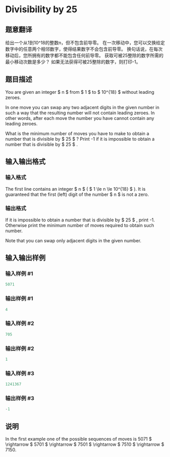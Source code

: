# Divisibility by 25

## 题意翻译

给出一个从1到10^18的整数n，但不包含前导零。 在一次移动中，您可以交换给定数字中的任意两个相邻数字，使得结果数字不会包含前导零。 换句话说，在每次移动后，您所拥有的数字都不能包含任何前导零。 获取可被25整除的数字所需的最小移动次数是多少？ 如果无法获得可被25整除的数字，则打印-1。

## 题目描述

You are given an integer $ n $ from $ 1 $ to $ 10^{18} $ without leading zeroes.

In one move you can swap any two adjacent digits in the given number in such a way that the resulting number will not contain leading zeroes. In other words, after each move the number you have cannot contain any leading zeroes.

What is the minimum number of moves you have to make to obtain a number that is divisible by $ 25 $ ? Print -1 if it is impossible to obtain a number that is divisible by $ 25 $ .

## 输入输出格式

### 输入格式

The first line contains an integer $ n $ ( $ 1 \le n \le 10^{18} $ ). It is guaranteed that the first (left) digit of the number $ n $ is not a zero.

### 输出格式

If it is impossible to obtain a number that is divisible by $ 25 $ , print -1. Otherwise print the minimum number of moves required to obtain such number.

Note that you can swap only adjacent digits in the given number.

## 输入输出样例

### 输入样例 #1

```cpp
5071

```
### 输出样例 #1

```cpp
4

```
### 输入样例 #2

```cpp
705

```
### 输出样例 #2

```cpp
1

```
### 输入样例 #3

```cpp
1241367

```
### 输出样例 #3

```cpp
-1

```
## 说明

In the first example one of the possible sequences of moves is 5071 $ \rightarrow $ 5701 $ \rightarrow $ 7501 $ \rightarrow $ 7510 $ \rightarrow $ 7150.

